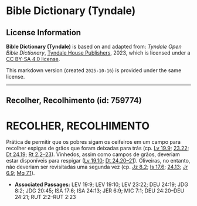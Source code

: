 # Bible Dictionary (Tyndale)

## License Information

**Bible Dictionary (Tyndale)** is based on and adapted from: _Tyndale Open Bible Dictionary_, [Tyndale House Publishers](https://tyndaleopenresources.com/), 2023, which is licensed under a [CC BY-SA 4.0 license](https://creativecommons.org/licenses/by-sa/4.0/legalcode.en).

This markdown version (created `2025-10-16`) is provided under the same license.



--------------------------------

## Recolher, Recolhimento (id: 759774)

RECOLHER, RECOLHIMENTO
======================

Prática de permitir que os pobres sigam os ceifeiros em um campo para recolher espigas de grãos que foram deixadas para trás (cp. [Lv 19\.9](https://ref.ly/Lev19:9); [23\.22](https://ref.ly/Lev23:22); [Dt 24\.19](https://ref.ly/Deut24:19); [Rt 2\.2–23](https://ref.ly/Ruth2:2-Ruth2:23)). Vinhedos, assim como campos de grãos, deveriam estar disponíveis para respigar ([Lv 19\.10](https://ref.ly/Lev19:10); [Dt 24\.20–21](https://ref.ly/Deut24:20-Deut24:21)). Oliveiras, no entanto, não deveriam ser revisitadas uma segunda vez (cp. [Jz 8\.2](https://ref.ly/Judg8:2); [Is 17\.6](https://ref.ly/Isa17:6); [24\.13](https://ref.ly/Isa24:13); [Jr 6\.9](https://ref.ly/Jer6:9); [Mq 7\.1](https://ref.ly/Mic7:1)). 

* **Associated Passages:** LEV 19:9; LEV 19:10; LEV 23:22; DEU 24:19; JDG 8:2; JDG 20:45; ISA 17:6; ISA 24:13; JER 6:9; MIC 7:1; DEU 24:20–DEU 24:21; RUT 2:2–RUT 2:23

